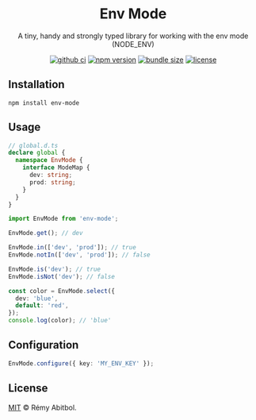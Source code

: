 <div align="center">
    <h1>Env Mode</h1>
    <p>A tiny, handy and strongly typed library for working with the env mode (NODE_ENV)</p>
</div>

<div align="center">

[![github ci](https://img.shields.io/github/actions/workflow/status/remscodes/env-mode/npm-ci.yml.svg?&logo=github&label=CI&style=for-the-badge)](https://github.com/remscodes/env-mode/actions/workflows/npm-ci.yml)
[![npm version](https://img.shields.io/npm/v/env-mode.svg?&style=for-the-badge&logo=npm)](https://www.npmjs.org/package/env-mode)
[![bundle size](https://img.shields.io/bundlephobia/minzip/env-mode.svg?style=for-the-badge)](https://bundlephobia.com/package/env-mode)
[![license](https://img.shields.io/github/license/remscodes/env-mode.svg?style=for-the-badge)](LICENSE)

</div>

## Installation

```shell
npm install env-mode
```

## Usage

```ts
// global.d.ts 
declare global {
  namespace EnvMode {
    interface ModeMap {
      dev: string;
      prod: string;
    }
  }
}
```

```ts
import EnvMode from 'env-mode';

EnvMode.get(); // dev

EnvMode.in(['dev', 'prod']); // true
EnvMode.notIn(['dev', 'prod']); // false

EnvMode.is('dev'); // true
EnvMode.isNot('dev'); // false

const color = EnvMode.select({
  dev: 'blue',
  default: 'red',
});
console.log(color); // 'blue'
```

## Configuration

```ts
EnvMode.configure({ key: 'MY_ENV_KEY' });
```

## License

[MIT](LICENSE) © Rémy Abitbol.
